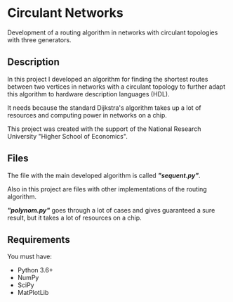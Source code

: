 # Circulant Networks
Development of a routing algorithm in networks with circulant topologies with three generators.

## Description
In this project I developed an algorithm for finding the shortest routes between two vertices in networks with a circulant topology 
to further adapt this algorithm to hardware description languages (HDL).

It needs because the standard Dijkstra's algorithm takes up a lot of resources and computing power in networks on a chip.

This project was created with the support of the National Research University "Higher School of Economics".

## Files
The file with the main developed algorithm is called ***"sequent.py"***.

Also in this project are files with other implementations of the routing algorithm.

***"polynom.py"***  goes through a lot of cases and gives guaranteed a sure result, but it takes a lot of resources on a chip.

## Requirements
You must have:
- Python 3.6+
- NumPy 
- SciPy
- MatPlotLib
